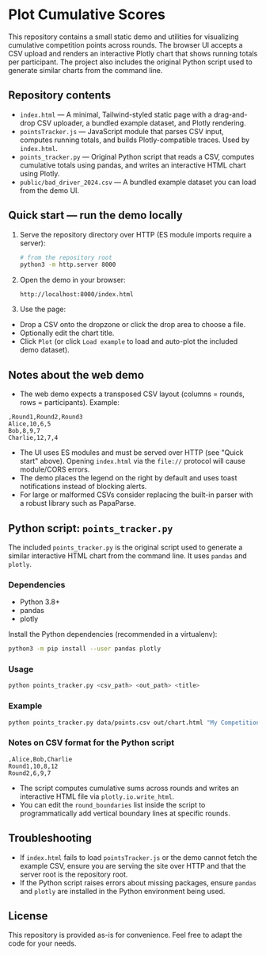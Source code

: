 # Plot Cumulative Scores

This repository contains a small static demo and utilities for visualizing cumulative competition points across rounds. The browser UI accepts a CSV upload and renders an interactive Plotly chart that shows running totals per participant. The project also includes the original Python script used to generate similar charts from the command line.

## Repository contents

- `index.html` — A minimal, Tailwind-styled static page with a drag-and-drop CSV uploader, a bundled example dataset, and Plotly rendering.
- `pointsTracker.js` — JavaScript module that parses CSV input, computes running totals, and builds Plotly-compatible traces. Used by `index.html`.
- `points_tracker.py` — Original Python script that reads a CSV, computes cumulative totals using pandas, and writes an interactive HTML chart using Plotly.
- `public/bad_driver_2024.csv` — A bundled example dataset you can load from the demo UI.

## Quick start — run the demo locally

1. Serve the repository directory over HTTP (ES module imports require a server):

    ```bash
    # from the repository root
    python3 -m http.server 8000
    ```

2. Open the demo in your browser:

    `http://localhost:8000/index.html`

3. Use the page:

- Drop a CSV onto the dropzone or click the drop area to choose a file.
- Optionally edit the chart title.
- Click `Plot` (or click `Load example` to load and auto-plot the included demo dataset).

## Notes about the web demo

- The web demo expects a transposed CSV layout (columns = rounds, rows = participants). Example:

```csv
,Round1,Round2,Round3
Alice,10,6,5
Bob,8,9,7
Charlie,12,7,4
```

- The UI uses ES modules and must be served over HTTP (see "Quick start" above). Opening `index.html` via the `file://` protocol will cause module/CORS errors.
- The demo places the legend on the right by default and uses toast notifications instead of blocking alerts.
- For large or malformed CSVs consider replacing the built-in parser with a robust library such as PapaParse.

## Python script: `points_tracker.py`

The included `points_tracker.py` is the original script used to generate a similar interactive HTML chart from the command line. It uses `pandas` and `plotly`.

### Dependencies

- Python 3.8+
- pandas
- plotly

Install the Python dependencies (recommended in a virtualenv):

```bash
python3 -m pip install --user pandas plotly
```

### Usage

```bash
python points_tracker.py <csv_path> <out_path> <title>
```

### Example

```bash
python points_tracker.py data/points.csv out/chart.html "My Competition"
```

### Notes on CSV format for the Python script

```csv
,Alice,Bob,Charlie
Round1,10,8,12
Round2,6,9,7
```

- The script computes cumulative sums across rounds and writes an interactive HTML file via `plotly.io.write_html`.
- You can edit the `round_boundaries` list inside the script to programmatically add vertical boundary lines at specific rounds.

## Troubleshooting

- If `index.html` fails to load `pointsTracker.js` or the demo cannot fetch the example CSV, ensure you are serving the site over HTTP and that the server root is the repository root.
- If the Python script raises errors about missing packages, ensure `pandas` and `plotly` are installed in the Python environment being used.

## License

This repository is provided as-is for convenience. Feel free to adapt the code for your needs.
